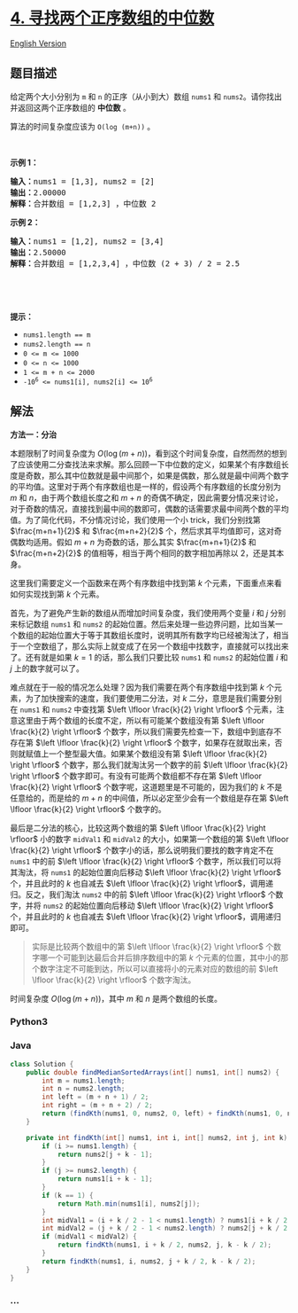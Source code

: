 # [4. 寻找两个正序数组的中位数](https://leetcode.cn/problems/median-of-two-sorted-arrays)

[English Version](/solution/0000-0099/0004.Median%20of%20Two%20Sorted%20Arrays/README_EN.md)

## 题目描述

<!-- 这里写题目描述 -->

<p>给定两个大小分别为 <code>m</code> 和 <code>n</code> 的正序（从小到大）数组&nbsp;<code>nums1</code> 和&nbsp;<code>nums2</code>。请你找出并返回这两个正序数组的 <strong>中位数</strong> 。</p>

<p>算法的时间复杂度应该为 <code>O(log (m+n))</code> 。</p>

<p>&nbsp;</p>

<p><strong>示例 1：</strong></p>

<pre>
<strong>输入：</strong>nums1 = [1,3], nums2 = [2]
<strong>输出：</strong>2.00000
<strong>解释：</strong>合并数组 = [1,2,3] ，中位数 2
</pre>

<p><strong>示例 2：</strong></p>

<pre>
<strong>输入：</strong>nums1 = [1,2], nums2 = [3,4]
<strong>输出：</strong>2.50000
<strong>解释：</strong>合并数组 = [1,2,3,4] ，中位数 (2 + 3) / 2 = 2.5
</pre>

<p>&nbsp;</p>

<p>&nbsp;</p>

<p><strong>提示：</strong></p>

<ul>
	<li><code>nums1.length == m</code></li>
	<li><code>nums2.length == n</code></li>
	<li><code>0 &lt;= m &lt;= 1000</code></li>
	<li><code>0 &lt;= n &lt;= 1000</code></li>
	<li><code>1 &lt;= m + n &lt;= 2000</code></li>
	<li><code>-10<sup>6</sup> &lt;= nums1[i], nums2[i] &lt;= 10<sup>6</sup></code></li>
</ul>

## 解法

<!-- 这里可写通用的实现逻辑 -->

**方法一：分治**

本题限制了时间复杂度为 $O(\log (m+n))$，看到这个时间复杂度，自然而然的想到了应该使用二分查找法来求解。那么回顾一下中位数的定义，如果某个有序数组长度是奇数，那么其中位数就是最中间那个，如果是偶数，那么就是最中间两个数字的平均值。这里对于两个有序数组也是一样的，假设两个有序数组的长度分别为 $m$ 和 $n$，由于两个数组长度之和 $m+n$ 的奇偶不确定，因此需要分情况来讨论，对于奇数的情况，直接找到最中间的数即可，偶数的话需要求最中间两个数的平均值。为了简化代码，不分情况讨论，我们使用一个小 trick，我们分别找第 $\frac{m+n+1}{2}$ 和 $\frac{m+n+2}{2}$ 个，然后求其平均值即可，这对奇偶数均适用。假如 $m+n$ 为奇数的话，那么其实 $\frac{m+n+1}{2}$ 和 $\frac{m+n+2}{2}$ 的值相等，相当于两个相同的数字相加再除以 2，还是其本身。

这里我们需要定义一个函数来在两个有序数组中找到第 $k$ 个元素，下面重点来看如何实现找到第 $k$ 个元素。

首先，为了避免产生新的数组从而增加时间复杂度，我们使用两个变量 $i$ 和 $j$ 分别来标记数组 `nums1` 和 `nums2` 的起始位置。然后来处理一些边界问题，比如当某一个数组的起始位置大于等于其数组长度时，说明其所有数字均已经被淘汰了，相当于一个空数组了，那么实际上就变成了在另一个数组中找数字，直接就可以找出来了。还有就是如果 $k=1$ 的话，那么我们只要比较 `nums1` 和 `nums2` 的起始位置 $i$ 和 $j$ 上的数字就可以了。

难点就在于一般的情况怎么处理？因为我们需要在两个有序数组中找到第 $k$ 个元素，为了加快搜索的速度，我们要使用二分法，对 $k$ 二分，意思是我们需要分别在 `nums1` 和 `nums2` 中查找第 $\left \lfloor \frac{k}{2} \right \rfloor$ 个元素，注意这里由于两个数组的长度不定，所以有可能某个数组没有第 $\left \lfloor \frac{k}{2} \right \rfloor$ 个数字，所以我们需要先检查一下，数组中到底存不存在第 $\left \lfloor \frac{k}{2} \right \rfloor$ 个数字，如果存在就取出来，否则就赋值上一个整型最大值。如果某个数组没有第 $\left \lfloor \frac{k}{2} \right \rfloor$ 个数字，那么我们就淘汰另一个数字的前 $\left \lfloor \frac{k}{2} \right \rfloor$ 个数字即可。有没有可能两个数组都不存在第 $\left \lfloor \frac{k}{2} \right \rfloor$ 个数字呢，这道题里是不可能的，因为我们的 $k$ 不是任意给的，而是给的 $m+n$ 的中间值，所以必定至少会有一个数组是存在第 $\left \lfloor \frac{k}{2} \right \rfloor$ 个数字的。

最后是二分法的核心，比较这两个数组的第 $\left \lfloor \frac{k}{2} \right \rfloor$ 小的数字 `midVal1` 和 `midVal2` 的大小，如果第一个数组的第 $\left \lfloor \frac{k}{2} \right \rfloor$ 个数字小的话，那么说明我们要找的数字肯定不在 `nums1` 中的前 $\left \lfloor \frac{k}{2} \right \rfloor$ 个数字，所以我们可以将其淘汰，将 `nums1` 的起始位置向后移动 $\left \lfloor \frac{k}{2} \right \rfloor$ 个，并且此时的 $k$ 也自减去 $\left \lfloor \frac{k}{2} \right \rfloor$，调用递归。反之，我们淘汰 `nums2` 中的前 $\left \lfloor \frac{k}{2} \right \rfloor$ 个数字，并将 `nums2` 的起始位置向后移动 $\left \lfloor \frac{k}{2} \right \rfloor$ 个，并且此时的 $k$ 也自减去 $\left \lfloor \frac{k}{2} \right \rfloor$，调用递归即可。

> 实际是比较两个数组中的第 $\left \lfloor \frac{k}{2} \right \rfloor$ 个数字哪一个可能到达最后合并后排序数组中的第 $k$ 个元素的位置，其中小的那个数字注定不可能到达，所以可以直接将小的元素对应的数组的前 $\left \lfloor \frac{k}{2} \right \rfloor$ 个数字淘汰。

时间复杂度 $O(\log (m+n))$，其中 $m$ 和 $n$ 是两个数组的长度。

<!-- tabs:start -->

### **Python3**

<!-- 这里可写当前语言的特殊实现逻辑 -->



### **Java**

<!-- 这里可写当前语言的特殊实现逻辑 -->

```java
class Solution {
    public double findMedianSortedArrays(int[] nums1, int[] nums2) {
        int m = nums1.length;
        int n = nums2.length;
        int left = (m + n + 1) / 2;
        int right = (m + n + 2) / 2;
        return (findKth(nums1, 0, nums2, 0, left) + findKth(nums1, 0, nums2, 0, right)) / 2.0;
    }

    private int findKth(int[] nums1, int i, int[] nums2, int j, int k) {
        if (i >= nums1.length) {
            return nums2[j + k - 1];
        }
        if (j >= nums2.length) {
            return nums1[i + k - 1];
        }
        if (k == 1) {
            return Math.min(nums1[i], nums2[j]);
        }
        int midVal1 = (i + k / 2 - 1 < nums1.length) ? nums1[i + k / 2 - 1] : Integer.MAX_VALUE;
        int midVal2 = (j + k / 2 - 1 < nums2.length) ? nums2[j + k / 2 - 1] : Integer.MAX_VALUE;
        if (midVal1 < midVal2) {
            return findKth(nums1, i + k / 2, nums2, j, k - k / 2);
        }
        return findKth(nums1, i, nums2, j + k / 2, k - k / 2);
    }
}
```









### **...**

```

```


